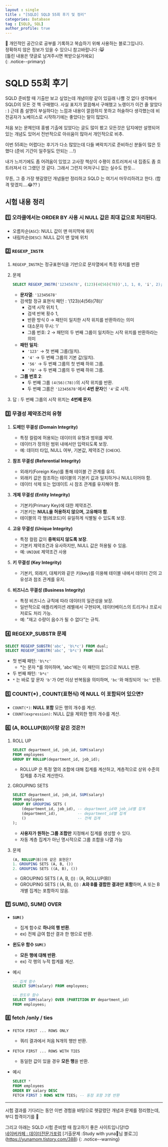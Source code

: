 ```yaml
---
layout : single
title : "[SQLD] SQLD 55회 후기 및 정리"
categories: Database
tag : [SQLD, SQL]
author_profile: true
---
```


📌 개인적인 공간으로 공부를 기록하고 복습하기 위해 사용하는 블로그입니다. <br>
정확하지 않은 정보가 있을 수 있으니 참고바랍니다 :😸 <br>
[틀린 내용은 댓글로 남겨주시면 복받으실거에요]  
{: .notice--primary}


# SQLD 55회 후기

SQLD 준비할 때 기출만 보고 싶었는데 개념이랑 같이 있길래 나쁠 것 없다 생각해서 SQLD의 모든 것 책 구매했다. 사실 표지가 깔끔해서 구매했고 노랭이가 이건 줄 알았다 : ) 근데 좀 설명이 부실하다는 느낌과 내용이 깔끔하지 못하고 허술하다 생각했는데 비전공자가 노베이스로 시작하기에는 좋았다는 말이 많았다.

처음 보는 문제인데 홍쌤 기출에 있었다는 글도 많이 봤고 모든것은 답지에만 설명되어있는 개념도 있어서 전반적으로 아쉬움이 많아서 개인적으로 비추.

이번 55회는 어렵다는 후기가 다소 많았는데 다들 벼락치기로 준비하신 분들이 많은 듯 했다 (준비 기간이 일주일도 안되는 …!)

내가 느끼기에도 좀 어려움이 있었고 고사장 책상이 수평이 흐트러져서 내 집중도 좀 흐트러져서 더 그랬던 것 같다. 그래서 그런지 어처구니 없는 실수도 한듯…

무튼, 그 중 가장 헷갈렸던 개념들만 정리하고 SQLD 는 여기서 마무리하려고 한다. (합격 맞겠지….😂?? )

## 시험 내용 정리

### 1️⃣ 오라클에서는 ORDER BY 사용 시 NULL 값은 최대 값으로 처리된다.

- 오름차순(`ASC`): NULL 값이 맨 마지막에 위치
- 내림차순(`DESC`): NULL 값이 맨 앞에 위치

### 2️⃣ `REGEXP_INSTR`

1. `REGEXP_INSTR`는 정규표현식을 기반으로 문자열에서 특정 위치를 반환
2. 문제
    
    ```sql
    SELECT REGEXP_INSTR('12345678', (123)(4(56)(78))',1, 1, 0, 'i', 2);
    ```
    
    - **문자열**: `'12345678'`
    - 검색할 정규 표현식 패턴 : ‘(123)(4(56)(78))’
        - 검색 시작 위치 1,
        - 검색 반복 횟수 1,
        - 반환 방식 0 → 패턴이 일치한 시작 위치를 반환하라는 의미
        - 대소문자 무시: ‘i’
        - 그룹 번호:  2 → 패턴의 두 번째 그룹이 일치하는 시작 위치를 반환하라는 의미
    - **패턴 일치**:
        - `'123'` → 첫 번째 그룹(일치).
        - `'4'` → 두 번째 그룹의 기본 값(일치).
        - `'56'` → 두 번째 그룹의 첫 번째 하위 그룹.
        - `'78'` → 두 번째 그룹의 두 번째 하위 그룹.
    - **그룹 번호 2**:
        - 두 번째 그룹 `(4(56)(78))`의 시작 위치를 반환.
        - 두 번째 그룹은 `'12345678'`에서 **4번 문자**인 `'4'`로 시작.
3. 답 : 두 번째 그룹의 시작 위치는 **4번째 문자**.

### 3️⃣ **무결성 제약조건의 유형**

1. **도메인 무결성 (Domain Integrity)**
    - 특정 컬럼에 허용되는 데이터의 유형과 범위를 제약.
    - 데이터가 정의된 범위 내에서만 입력되도록 보장.
    - 예: 데이터 타입, NULL 여부, 기본값, 제약조건 (`CHECK`).
2. **참조 무결성 (Referential Integrity)**
    - 외래키(Foreign Key)를 통해 테이블 간 관계를 유지.
    - 외래키 값은 참조하는 테이블의 기본키 값과 일치하거나 NULL이어야 함.
    - 데이터 삭제 또는 업데이트 시 참조 관계를 유지해야 함.
3. **개체 무결성 (Entity Integrity)**
    - 기본키(Primary Key)에 대한 제약조건.
    - 기본키는 **NULL을 허용하지 않으며, 고유해야 함**.
    - 테이블의 각 행(레코드)이 유일하게 식별될 수 있도록 보장.

4. **고유 무결성 (Unique Integrity)**
    - 특정 컬럼 값이 **중복되지 않도록 보장**.
    - 기본키 제약조건과 유사하지만, NULL 값은 허용될 수 있음.
    - 예: `UNIQUE` 제약조건 사용
5. **키 무결성 (Key Integrity)**
    - 기본키, 외래키, 대체키와 같은 키(key)를 이용해 테이블 내에서 데이터 간의 고유성과 참조 관계를 유지.
6. **비즈니스 무결성 (Business Integrity)**
    - 특정 비즈니스 규칙에 따라 데이터의 일관성을 보장.
    - 일반적으로 애플리케이션 레벨에서 구현되며, 데이터베이스의 트리거나 프로시저로도 처리 가능.
    - 예: "재고 수량이 음수가 될 수 없다"는 규칙.

### 4️⃣ **REGEXP_SUBSTR 문제**

```sql
SELECT REGEXP_SUBSTR('abc', 'b\*c') FROM dual;
SELECT REGEXP_SUBSTR('abc', 'b*c') FROM dual 
```

- 첫 번째 패턴: `'b\*c'`
    - \*는 문자 *를 의미하며, 'abc'에는 이 패턴이 없으므로 NULL 반환.
- 두 번째 패턴: `'b*c'`
- `*` 는 바로 앞 문자 `'b'`가 0번 이상 반복됨을 의미하며, `'bc'`와 매칭되어 `'bc'` 반환.

### 5️⃣ **COUNT(*) , COUNT(표현식) 에 NULL 이 포함되어 있으면?**

- `COUNT(*)`: **NULL 포함** 모든 행의 개수를 계산.
- `COUNT(expression)`: NULL 값을 제외한 행의 개수를 계산.

### 6️⃣ (A, ROLLUP(B))이랑 같은 것은?!

1. ROLL UP
    
    ```sql
    SELECT department_id, job_id, SUM(salary)
    FROM employees
    GROUP BY ROLLUP(department_id, job_id);
    ```
    
    - ROLLUP 은 특정 열의 조합에 대해 집계를 계산하고, 계층적으로 상위 수준의 집계를 추가로 계산한다.
2. GROUPING SETS
    
    ```sql
    SELECT department_id, job_id, SUM(salary)
    FROM employees
    GROUP BY GROUPING SETS (
        (department_id, job_id), -- department_id와 job_id별 집계
        (department_id),         -- department_id별 집계
        ()                       -- 전체 집계
    );
    ```
    
    - **사용자가 원하는 그룹 조합만** 지정해서 집계를 생성할 수 있다.
    - 자동 계층 집계가 아닌 명시적으로 그룹 조합을 나열 가능
3. 문제
    
    ```sql
    (A, ROLLUP(B))와 같은 표현은?
    1. GROUPING SETS (A, B, ())
    2. GROUPING SETS ((A, B), ())
    ```
    
    - GROUPING SETS ( A, B, ()) : (A, ROLLUP(B))
    - GROUPING SETS ( (A, B), ()) : **A와 B를 결합한 결과만 포함**하며, A 또는 B 개별 집계는 포함하지 않음.

### 7️⃣ SUM(), SUM() OVER

- **`SUM()`**
    - 집계 함수로 **하나의 행 반환**.
    - ex) 전체 급여 합산 결과 한 행으로 반환.
- **윈도우 함수 `SUM()`**
    - **모든 행에 대해 반환**.
    - ex) 각 행의 누적 합계를 계산.
- 예시
    
    ```sql
    -- 집계 함수
    SELECT SUM(salary) FROM employees;  
    
    -- 윈도우 함수
    SELECT SUM(salary) OVER (PARTITION BY department_id) 
    FROM employees;
    ```
    

### 8️⃣ fetch /only / ties

- `FETCH FIRST ... ROWS ONLY`
    - 쿼리 결과에서 처음 N개의 행만 반환.
- `FETCH FIRST ... ROWS WITH TIES`
    - 동일한 값이 있을 경우 **모든 행**을 반환.
- 예시
    
    ```sql
    SELECT * 
    FROM employees 
    ORDER BY salary DESC 
    FETCH FIRST 3 ROWS WITH TIES; -- 동점 포함 3명 반환 
    ```
    

---

시험 결과를 기다리는 동안 이번 경험을 바탕으로 헷갈렸던 개념과 문제를 정리했는데, 부디 합격이기를 🤲

그리고 아래는 SQLD 시험 준비할 때 참고하기 좋은 사이트입니당!😊<br>
[네이버카페 : 데이터전문가포럼](https://cafe.naver.com/sqlpd)
[기출문제 :Study with yuna🌷님 블로그] (https://yunamom.tistory.com/388)
{: .notice--warning}

<br>
<br>
<br>
<br>
<br>
